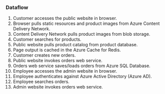 ### Dataflow
1. Customer accesses the public website in browser.
2. Browser pulls static resources and product images from Azure Content Delivery Network.
3. Content Delivery Network pulls product images from blob storage.
4. Customer searches for products.
5. Public website pulls product catalog from product database.
6. Page output is cached in the Azure Cache for Redis.
7. Customer creates new orders.
8. Public website invokes orders web service.
9. Orders web service saves/loads orders from Azure SQL Database.
10. Employee accesses the admin website in browser.
11. Employee authenticates against Azure Active Directory (Azure AD).
12. Employee searches orders.
13. Admin website invokes orders web service.